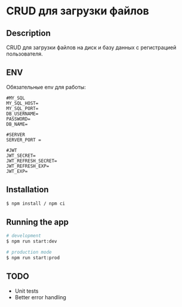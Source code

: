 # CRUD для загрузки файлов
## Description
CRUD для загрузки файлов на диск и базу данных с регистрацией пользователя.<br>

## ENV

Обязательные env для работы:
```
#MY_SQL
MY_SQL_HOST=
MY_SQL_PORT=
DB_USERNAME=
PASSWORD=
DB_NAME=

#SERVER
SERVER_PORT = 

#JWT
JWT_SECRET=
JWT_REFRESH_SECRET=
JWT_REFRESH_EXP=
JWT_EXP=
```


## Installation

```bash
$ npm install / npm ci
```

## Running the app

```bash
# development
$ npm run start:dev

# production mode
$ npm run start:prod
```
## TODO
* Unit tests
* Better error handling
